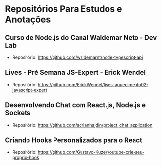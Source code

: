 # Repositórios Para Estudos e Anotações

## Curso de Node.js do Canal Waldemar Neto - Dev Lab
* Repositório: https://github.com/waldemarnt/node-typescript-api 

## Lives - Pré Semana JS-Expert - Erick Wendel
* Repositório: https://github.com/ErickWendel/lives-aquecimento02-javascript-expert

## Desenvolvendo Chat com React.js, Node.js e Sockets
* Repositório: https://github.com/adrianhajdin/project_chat_application

## Criando Hooks Personalizados para o React
* Repositório: https://github.com/Gustavo-Kuze/youtube-crie-seu-proprio-hook
